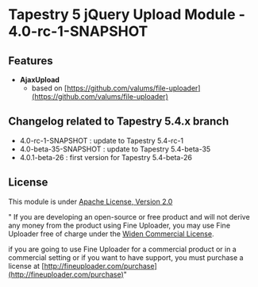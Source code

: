 # Tapestry 5 jQuery Upload Module - 4.0-rc-1-SNAPSHOT 

## Features
	
- **AjaxUpload** 
	- based on [https://github.com/valums/file-uploader](https://github.com/valums/file-uploader)	

## Changelog related to Tapestry 5.4.x branch
* 4.0-rc-1-SNAPSHOT : update to Tapestry 5.4-rc-1 
* 4.0-beta-35-SNAPSHOT : update to Tapestry 5.4-beta-35 
* 4.0.1-beta-26 : first version for Tapestry 5.4-beta-26 
	
## License

This module is under [Apache License, Version 2.0](https://www.apache.org/licenses/LICENSE-2.0)

" If you are developing an open-source or free product and will not derive any money from the product using Fine Uploader, 
you may use Fine Uploader free of charge under the [Widen Commercial License](http://fineuploader.com/licensing.html).

if you are going to use Fine Uploader for a commercial product or in a commercial setting or if you want to have support, 
you must purchase a license at [http://fineuploader.com/purchase](http://fineuploader.com/purchase)"	